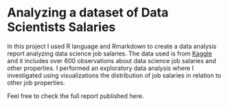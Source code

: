 # Analyzing a dataset of Data Scientists Salaries

In this project I used R language and Rmarkdown to create a data analysis report analyzing data science job salaries. The data used is from [Kaggle](https://www.kaggle.com/datasets/ruchi798/data-science-job-salaries) and it includes over 600 observations about data science job salaries and other properties. I performed an exploratory data analysis where I investigated using visualizations the distribution of job salaries in relation to other job properties.

Feel free to check the full report published here.